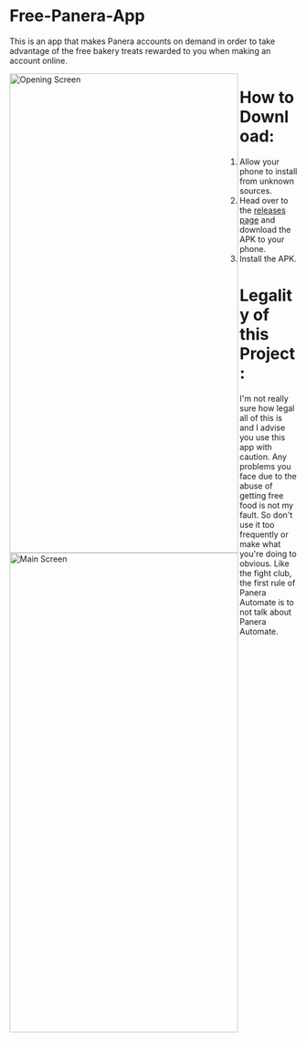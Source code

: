 # Free-Panera-App

This is an app that makes Panera accounts on demand in order to take advantage of the free bakery treats rewarded to you when making an account online.

<a href="Home Screen"><img alt = "Opening Screen" src="http://i.imgur.com/o7gYumO.png" align="left" height="840" width="400" ></a>
<a href="Home Screen"><img alt = "Main Screen" src="http://i.imgur.com/aBl71Fn.png" align="left" height="840" width="400" ></a>

# How to Download: 
1. Allow your phone to install from unknown sources.
2. Head over to the [releases page](https://github.com/reyesal/Panera-Automate/releases) and download the APK to your phone. 
3. Install the APK.

# Legality of this Project: 
I'm not really sure how legal all of this is and I advise you use this app with caution. Any problems you face due to the abuse of getting free food is not my fault. So don't use it too frequently or make what you're doing to obvious. Like the fight club, the first rule of Panera Automate is to not talk about Panera Automate.
